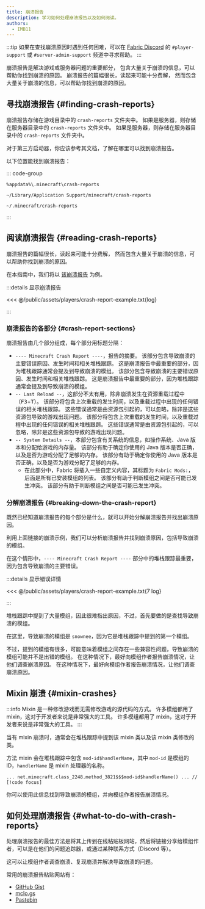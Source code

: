 ```yaml
---
title: 崩溃报告
description: 学习如何处理崩溃报告以及如何阅读。
authors:
  - IMB11
---
```


:::tip
如果在查找崩溃原因时遇到任何困难，可以在 [Fabric Discord](https://discord.gg/v6v4pMv) 的 `#player-support` 或 `#server-admin-support` 频道中寻求帮助。
:::

崩溃报告是解决游戏或服务器问题的重要部分， 包含大量关于崩溃的信息，可以帮助你找到崩溃的原因。 崩溃报告的篇幅很长，读起来可能十分费解， 然而包含大量关于崩溃的信息，可以帮助你找到崩溃的原因。

## 寻找崩溃报告 {#finding-crash-reports}

崩溃报告存储在游戏目录中的 `crash-reports` 文件夹中。 如果是服务器，则存储在服务器目录中的 `crash-reports` 文件夹中。 如果是服务器，则存储在服务器目录中的 `crash-reports` 文件夹中。

对于第三方启动器，你应该参考其文档，了解在哪里可以找到崩溃报告。

以下位置能找到崩溃报告：

::: code-group

```:no-line-numbers [Windows]
%appdata%\.minecraft\crash-reports
```

```:no-line-numbers [macOS]
~/Library/Application Support/minecraft/crash-reports
```

```:no-line-numbers [Linux]
~/.minecraft/crash-reports
```

:::

## 阅读崩溃报告 {#reading-crash-reports}

崩溃报告的篇幅很长，读起来可能十分费解， 然而包含大量关于崩溃的信息，可以帮助你找到崩溃的原因。

在本指南中，我们将以 [该崩溃报告](/assets/players/crash-report-example.txt) 为例。

:::details 显示崩溃报告

<<< @/public/assets/players/crash-report-example.txt{log}

:::

### 崩溃报告的各部分 {#crash-report-sections}

崩溃报告由几个部分组成，每个部分用标题分隔：

- `---- Minecraft Crash Report ----`，报告的摘要。 该部分包含导致崩溃的主要错误原因、发生时间和相关堆栈跟踪。 这是崩溃报告中最重要的部分，因为堆栈跟踪通常会提及到导致崩溃的模组。 该部分包含导致崩溃的主要错误原因、发生时间和相关堆栈跟踪。 这是崩溃报告中最重要的部分，因为堆栈跟踪通常会提及到导致崩溃的模组。
- `-- Last Reload --`，这部分不太有用，除非崩溃发生在资源重载过程中（<kbd>F3</kbd>+<kbd>T</kbd>）。 该部分将包含上次重载的发生时间，以及重载过程中出现的任何错误的相关堆栈跟踪。 这些错误通常是由资源包引起的，可以忽略，除非是这些资源包导致的游戏出现问题。 该部分将包含上次重载的发生时间，以及重载过程中出现的任何错误的相关堆栈跟踪。 这些错误通常是由资源包引起的，可以忽略，除非是这些资源包导致的游戏出现问题。
- `-- System Details --`，本部分包含有关系统的信息，如操作系统、Java 版本和分配给游戏的内存量。 该部分有助于确定你使用的 Java 版本是否正确，以及是否为游戏分配了足够的内存。 该部分有助于确定你使用的 Java 版本是否正确，以及是否为游戏分配了足够的内存。
  - 在此部分中，Fabric 将插入一些自定义内容，其标题为 `Fabric Mods:`，后面是所有已安装模组的列表。 该部分有助于判断模组之间是否可能已发生冲突。 该部分有助于判断模组之间是否可能已发生冲突。

### 分解崩溃报告 {#breaking-down-the-crash-report}

既然已经知道崩溃报告的每个部分是什么，就可以开始分解崩溃报告并找出崩溃原因。

利用上面链接的崩溃示例，我们可以分析崩溃报告并找到崩溃原因，包括导致崩溃的模组。

在这个情形中，`---- Minecraft Crash Report ----` 部分中的堆栈跟踪最重要，因为包含导致崩溃的主要错误。

:::details 显示错误详情

<<< @/public/assets/players/crash-report-example.txt{7 log}

:::

堆栈跟踪中提到了大量模组，因此很难指出原因，不过，首先要做的是查找导致崩溃的模组。

在这里，导致崩溃的模组是 `snownee`，因为它是堆栈跟踪中提到的第一个模组。

不过，提到的模组有很多，可能意味着模组之间存在一些兼容性问题，导致崩溃的模组可能并不是出错的模组。 在这种情况下，最好向模组作者报告崩溃情况，让他们调查崩溃原因。 在这种情况下，最好向模组作者报告崩溃情况，让他们调查崩溃原因。

## Mixin 崩溃 {#mixin-crashes}

:::info
Mixin 是一种修改游戏而无需修改游戏的源代码的方式。 许多模组都用了 mixin，这对于开发者来说是非常强大的工具。 许多模组都用了 mixin，这对于开发者来说是非常强大的工具。
:::

当有 mixin 崩溃时，通常会在堆栈跟踪中提到该 mixin 类以及该 mixin 类修改的类。

方法 mixin 会在堆栈跟踪中包含 `mod-id$handlerName`，其中 `mod-id` 是模组的 ID，`handlerName` 是 mixin 处理器的名称。

```:no-line-numbers
... net.minecraft.class_2248.method_3821$$$mod-id$handlerName() ... // [!code focus]
```

你可以使用此信息找到导致崩溃的模组，并向模组作者报告崩溃情况。

## 如何处理崩溃报告 {#what-to-do-with-crash-reports}

处理崩溃报告的最佳方法是将其上传到在线粘贴板网站，然后将链接分享给模组作者，可以是在他们的问题追踪器，或通过某种联系方式（Discord 等）。

这可以让模组作者调查崩溃、复现崩溃并解决导致崩溃的问题。

常用的崩溃报告粘贴网站有：

- [GitHub Gist](https://gist.github.com/)
- [mclo.gs](https://mclo.gs/)
- [Pastebin](https://pastebin.com/)
